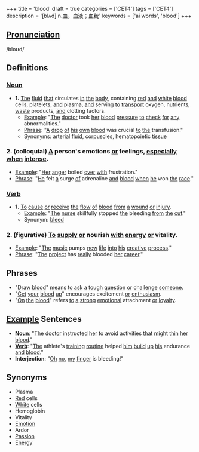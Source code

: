 +++
title = 'blood'
draft = true
categories = ['CET4']
tags = ['CET4']
description = '[blʌd] n.血，血液；血统'
keywords = ['ai words', 'blood']
+++

## [Pronunciation](/post/pronunciation/)
/bloʊd/

## Definitions
### [Noun](/post/noun/)
- **1.** [The](/post/the/) [fluid](/post/fluid/) [that](/post/that/) circulates [in](/post/in/) [the](/post/the/) [body](/post/body/), containing [red](/post/red/) [and](/post/and/) [white](/post/white/) [blood](/post/blood/) cells, platelets, [and](/post/and/) plasma, [and](/post/and/) serving [to](/post/to/) [transport](/post/transport/) oxygen, nutrients, [waste](/post/waste/) products, [and](/post/and/) clotting factors.
   - [Example](/post/example/): "[The](/post/the/) [doctor](/post/doctor/) took [her](/post/her/) [blood](/post/blood/) [pressure](/post/pressure/) [to](/post/to/) [check](/post/check/) [for](/post/for/) [any](/post/any/) abnormalities."
   - [Phrase](/post/phrase/): "[A](/post/a/) [drop](/post/drop/) [of](/post/of/) [his](/post/his/) [own](/post/own/) [blood](/post/blood/) was crucial [to](/post/to/) [the](/post/the/) transfusion."
   - Synonyms: arterial [fluid](/post/fluid/), corpuscles, hematopoietic [tissue](/post/tissue/)

### 2. (colloquial) [A](/post/a/) person's emotions [or](/post/or/) feelings, [especially](/post/especially/) [when](/post/when/) [intense](/post/intense/).
   - [Example](/post/example/): "[Her](/post/her/) [anger](/post/anger/) boiled [over](/post/over/) [with](/post/with/) frustration."
   - [Phrase](/post/phrase/): "[He](/post/he/) felt [a](/post/a/) surge [of](/post/of/) adrenaline [and](/post/and/) [blood](/post/blood/) [when](/post/when/) [he](/post/he/) won [the](/post/the/) [race](/post/race/)."

### [Verb](/post/verb/)
- **1.** [To](/post/to/) [cause](/post/cause/) [or](/post/or/) [receive](/post/receive/) [the](/post/the/) [flow](/post/flow/) [of](/post/of/) [blood](/post/blood/) [from](/post/from/) [a](/post/a/) [wound](/post/wound/) [or](/post/or/) [injury](/post/injury/).
   - [Example](/post/example/): "[The](/post/the/) [nurse](/post/nurse/) skillfully stopped [the](/post/the/) bleeding [from](/post/from/) [the](/post/the/) [cut](/post/cut/)."
   - Synonym: [bleed](/post/bleed/)

### 2. (figurative) [To](/post/to/) [supply](/post/supply/) [or](/post/or/) nourish [with](/post/with/) [energy](/post/energy/) [or](/post/or/) vitality.
   - [Example](/post/example/): "[The](/post/the/) [music](/post/music/) pumps [new](/post/new/) [life](/post/life/) [into](/post/into/) [his](/post/his/) [creative](/post/creative/) [process](/post/process/)."
   - [Phrase](/post/phrase/): "[The](/post/the/) [project](/post/project/) has [really](/post/really/) blooded [her](/post/her/) [career](/post/career/)."

## Phrases
- "[Draw](/post/draw/) [blood](/post/blood/)" [means](/post/means/) [to](/post/to/) [ask](/post/ask/) [a](/post/a/) [tough](/post/tough/) [question](/post/question/) [or](/post/or/) [challenge](/post/challenge/) [someone](/post/someone/).
- "[Get](/post/get/) [your](/post/your/) [blood](/post/blood/) [up](/post/up/)" encourages excitement [or](/post/or/) [enthusiasm](/post/enthusiasm/).
- "[On](/post/on/) [the](/post/the/) [blood](/post/blood/)" refers [to](/post/to/) [a](/post/a/) [strong](/post/strong/) [emotional](/post/emotional/) attachment [or](/post/or/) [loyalty](/post/loyalty/).

## [Example](/post/example/) Sentences
- **[Noun](/post/noun/)**: "[The](/post/the/) [doctor](/post/doctor/) instructed [her](/post/her/) [to](/post/to/) [avoid](/post/avoid/) activities [that](/post/that/) [might](/post/might/) [thin](/post/thin/) [her](/post/her/) [blood](/post/blood/)."
- **[Verb](/post/verb/)**: "[The](/post/the/) athlete's [training](/post/training/) [routine](/post/routine/) helped [him](/post/him/) [build](/post/build/) [up](/post/up/) [his](/post/his/) endurance [and](/post/and/) [blood](/post/blood/)."
- **Interjection**: "[Oh](/post/oh/) [no](/post/no/), [my](/post/my/) [finger](/post/finger/) is bleeding!"

## Synonyms
- Plasma
- [Red](/post/red/) cells
- [White](/post/white/) cells
- Hemoglobin
- Vitality
- [Emotion](/post/emotion/)
- Ardor
- [Passion](/post/passion/)
- [Energy](/post/energy/)

